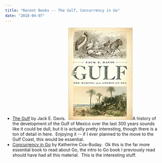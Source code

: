 ```yaml
---
title: "Recent Books -- The Gulf, Concurrency in Go"
date: "2018-04-07"
---
```


- [The Gulf](https://www.amazon.com/Gulf-Making-American-Sea/dp/1631494023) by Jack E. Davis.  [![](images/gulf-209x300.jpg)](http://theludwigs.com/2018/04/recent-books-the-gulf-concurrency-in-go/gulf/)A history of the development of the Gulf of Mexico over the last 300 years sounds like it could be dull, but it is actually pretty interesting, though there is a ton of detail in here.  Enjoying it -- if I ever planned to the move to the Gulf Coast, this would be essential.
- [Concurrency in Go](https://www.amazon.com/Concurrency-Go-Tools-Techniques-Developers/dp/1491941197) by Katherine Cox-Buday.  Ok this is the far more essential book to read about Go, the intro to Go book I previously read should have had all this material.  This is the interesting stuff.

